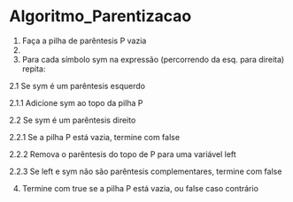 # Algoritmo_Parentizacao

1. Faça a pilha de parêntesis P vazia
2. 
3. Para cada símbolo sym na expressão (percorrendo da esq. para direita)
repita:

2.1 Se sym é um parêntesis esquerdo

2.1.1 Adicione sym ao topo da pilha P

2.2 Se sym é um parêntesis direito

2.2.1 Se a pilha P está vazia, termine com false

2.2.2 Remova o parêntesis do topo de P para uma variável left

2.2.3 Se left e sym não são parêntesis complementares, termine
com false

4. Termine com true se a pilha P está vazia, ou false caso contrário 

